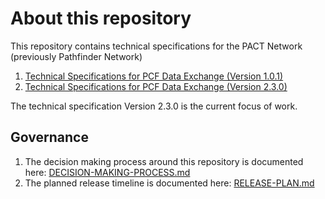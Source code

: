 # About this repository

This repository contains technical specifications for the PACT Network (previously Pathfinder Network)

1. [Technical Specifications for PCF Data Exchange (Version 1.0.1)](spec/index.bs)
2. [Technical Specifications for PCF Data Exchange (Version 2.3.0)](spec/v2/index.bs)

The technical specification Version 2.3.0 is the current focus of work.


## Governance

1. The decision making process around this repository is documented here: [DECISION-MAKING-PROCESS.md](DECISION-MAKING-PROCESS.md)
2. The planned release timeline is documented here: [RELEASE-PLAN.md](RELEASE-PLAN.md)
